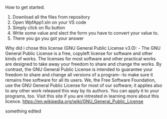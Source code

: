 How to get started.

1. Download all the files from repository
2. Open WpfApp1.sln on your VS code
3. Simply click on Ru button
4. Write some value and slect the form you have to convert your value to.
5. There you go you got your answer

Why did i chose this license (GNU General Public License v3.0): - 
The GNU General Public License is a free, copyleft license for software and other kinds of works.
The licenses for most software and other practical works are designed to take away your freedom to share and change the works. By contrast, the GNU General Public License is intended to guarantee your freedom to share and change all versions of a program--to make sure it remains free software for all its users. We, the Free Software Foundation, use the GNU General Public License for most of our software; it applies also to any other work released this way by its authors. You can apply it to your programs, too.
Visit this site if you are intrested in learning more about this licence.
https://en.wikipedia.org/wiki/GNU_General_Public_License

something edited
